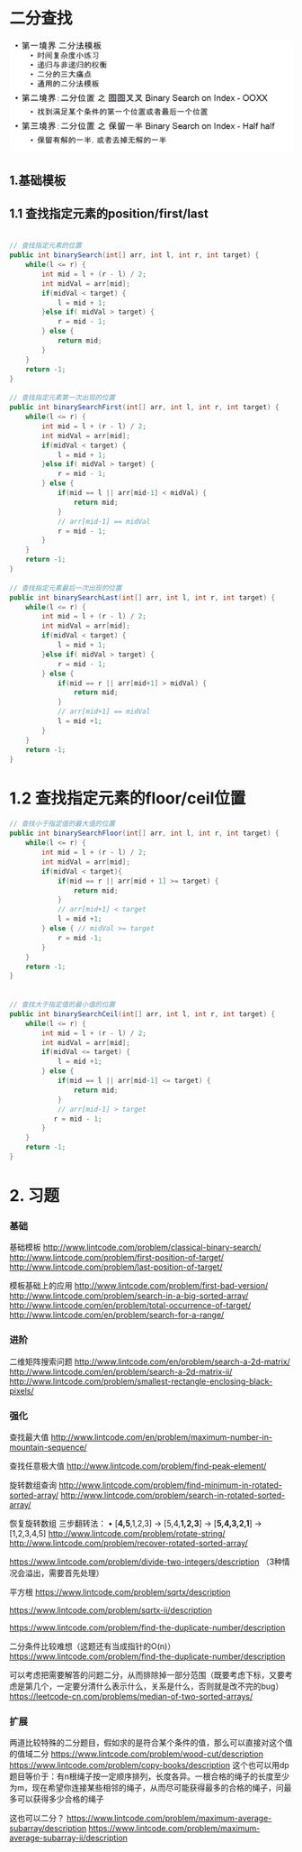 # 二分查找

![image-20200403104147789](二分查找.assets/image-20200403104147789.png)

## 1.基础模板

## 1.1 查找指定元素的position/first/last

```java

// 查找指定元素的位置
public int binarySearch(int[] arr, int l, int r, int target) {
    while(l <= r) {
        int mid = l + (r - l) / 2;
        int midVal = arr[mid];
        if(midVal < target) {
            l = mid + 1;
        }else if( midVal > target) {
            r = mid - 1;
        } else {
            return mid;
        }
    }
    return -1;
}

// 查找指定元素第一次出现的位置
public int binarySearchFirst(int[] arr, int l, int r, int target) {
    while(l <= r) {
        int mid = l + (r - l) / 2;
        int midVal = arr[mid];
        if(midVal < target) {
            l = mid + 1;
        }else if( midVal > target) {
            r = mid - 1;
        } else {
            if(mid == l || arr[mid-1] < midVal) {
                return mid;
            }
            // arr[mid-1] == midVal
            r = mid - 1;
        }
    }
    return -1;
}

// 查找指定元素最后一次出现的位置
public int binarySearchLast(int[] arr, int l, int r, int target) {
    while(l <= r) {
        int mid = l + (r - l) / 2;
        int midVal = arr[mid];
        if(midVal < target) {
            l = mid + 1;
        }else if( midVal > target) {
            r = mid - 1;
        } else {
            if(mid == r || arr[mid+1] > midVal) {
                return mid;
            }
            // arr[mid+1] == midVal
            l = mid +1;
        }
    }
    return -1;
}


```





# 1.2 查找指定元素的floor/ceil位置



```java
// 查找小于指定值的最大值的位置
public int binarySearchFloor(int[] arr, int l, int r, int target) {
    while(l <= r) {
        int mid = l + (r - l) / 2;
        int midVal = arr[mid];
        if(midVal < target){
            if(mid == r || arr[mid + 1] >= target) {
                return mid;
            }
           	// arr[mid+1] < target
            l = mid +1;
        } else { // midVal >= target
            r = mid -1;
        }
    }
    return -1;
}


// 查找大于指定值的最小值的位置
public int binarySearchCeil(int[] arr, int l, int r, int target) {
    while(l <= r) {
        int mid = l + (r - l) / 2;
        int midVal = arr[mid];
        if(midVal <= target) {
            l = mid +1;
        } else {
            if(mid == l || arr[mid-1] <= target) {
                return mid;
            }
            // arr[mid-1] > target
           r = mid - 1;
        }
    }
    return -1;
}

```





# 2. 习题

### 基础

基础模板
http://www.lintcode.com/problem/classical-binary-search/
http://www.lintcode.com/problem/first-position-of-target/
http://www.lintcode.com/problem/last-position-of-target/

模板基础上的应用
http://www.lintcode.com/problem/first-bad-version/
http://www.lintcode.com/problem/search-in-a-big-sorted-array/
http://www.lintcode.com/en/problem/total-occurrence-of-target/
http://www.lintcode.com/en/problem/search-for-a-range/

### 进阶

二维矩阵搜索问题
http://www.lintcode.com/en/problem/search-a-2d-matrix/
http://www.lintcode.com/en/problem/search-a-2d-matrix-ii/
http://www.lintcode.com/problem/smallest-rectangle-enclosing-black-pixels/




### 强化
查找最大值
http://www.lintcode.com/en/problem/maximum-number-in-mountain-sequence/

查找任意极大值
http://www.lintcode.com/problem/find-peak-element/

旋转数组查询
http://www.lintcode.com/problem/find-minimum-in-rotated-sorted-array/
http://www.lintcode.com/problem/search-in-rotated-sorted-array/

恢复旋转数组
三步翻转法：
• [**4,5**,1,2,3] → [5,4,**1,2,3**] → [**5,4,3,2,1**] → [1,2,3,4,5]
http://www.lintcode.com/problem/rotate-string/
http://www.lintcode.com/problem/recover-rotated-sorted-array/

https://www.lintcode.com/problem/divide-two-integers/description （3种情况会溢出，需要首先处理）

平方根
https://www.lintcode.com/problem/sqrtx/description 

https://www.lintcode.com/problem/sqrtx-ii/description

https://www.lintcode.com/problem/find-the-duplicate-number/description

二分条件比较难想（这题还有当成指针的O(n)）
https://www.lintcode.com/problem/find-the-duplicate-number/description

可以考虑把需要解答的问题二分，从而排除掉一部分范围（既要考虑下标，又要考虑是第几个，一定要分清什么表示什么，关系是什么，否则就是改不完的bug）
https://leetcode-cn.com/problems/median-of-two-sorted-arrays/

### 扩展

两道比较特殊的二分题目，假如求的是符合某个条件的值，那么可以直接对这个值的值域二分
https://www.lintcode.com/problem/wood-cut/description
https://www.lintcode.com/problem/copy-books/description 这个也可以用dp
题目等价于：有n根绳子按一定顺序排列，长度各异。一根合格的绳子的长度至少为m，现在希望你连接某些相邻的绳子，从而尽可能获得最多的合格的绳子，问最多可以获得多少合格的绳子

这也可以二分？
https://www.lintcode.com/problem/maximum-average-subarray/description
https://www.lintcode.com/problem/maximum-average-subarray-ii/description